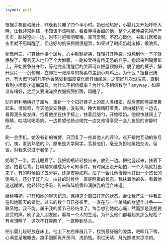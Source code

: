 ```yaml
---
layout: post
---
```


根据手机自动统计，昨晚我只睡了四个半小时。奶已经热好，小婴儿又开始呼呼大睡，让我非常纠结，不知该不该叫醒。看着睡得香甜的他，整个人被睡袋包得严严实实，脑袋歪向一边，时不时吧唧吧唧嘴，真可爱啊。不忍心戳他。书和儿医都说夜里就不用叫醒了，但热好的奶保质期很短暂，如果过了时间奶就废掉，很浪费。

犹豫再三，打算给他换个尿片。心中默默祈祷，轻轻打开睡袋，没想到他一下子就挣脱了，旁若无人地伸了个大懒腰，一副被爱得有恃无恐的样子。抱起来到隔尿垫上，开始要争分夺秒，等他完全清醒后的哭声可以把屋顶掀开。脱了他的裤子，解开尿片——沉甸甸，立即把一张厚厚的棉柔巾盖到小鸡鸡上。为什么？据自己统计，有大概1/5的几率他会感受到温度变化而开始尿尿，之前好几次没注意，直到看到小喷泉才追悔莫及，为什么不相信概率？为什么不相信数学？anyway，如果没有堵好，之后又要洗澡换衣服折腾折腾，甭睡了。

动作麻利地换好了尿片，重新一个个扣好裤子上的反人类纽扣，然后塞回睡袋里裹起来。很惊奇，今天他安安静静，没有哭。睁大眼睛盯着我，眼白被挤到一边去，看得我头皮发麻。抱着他坐在扶手椅上，扶着后脑勺，开始喂奶。他很快就闭上了眼睛，咕咕地喝着奶。一边希望他快点喝完一边又难得享受一会儿夜里的安静时光。

刷一会手机。她没有新的微博，只回复了一些其他人的评论。点开跟她互动的账号们，咦，看到熟悉的ID，原来是大学同学。羡慕他们，毫无负担地跟她交流。留言，对我来说过于奢侈了。

奶喝了一半。婴儿睡着了。我把奶瓶轻轻拔出来，放到一边。把他竖起来，扶着下颌，拍着后背。打嗝越来越成为不可知事件。有时候还没开始拍，一个大嗝就打出来了。有的时候拍了五分钟，还是安静如鸡。拍了一会儿他慢慢地打出一个悠长的饱嗝儿，还分了好几次。拍背的时候他一直是睡着的状态。我扶着他的头，看着他迷迷糊糊，他轻轻地呼吸，传来阵阵奶香和润肤乳的混合味道。

继续喂奶。打开和她的聊天记录。保持这个窗口打开的状态，会让我产生一种我正在和她聊天的错觉。过去的数个日日夜夜里，一直在与一个单纯的欲望作斗争——联系她。我不能。属于我的情节已经结束了。每当想到她就心痛，然而那是我想要忍受的痛。刷了会儿朋友圈，看每一个人的生活。为什么他们都看起来那么轻松？有点想睡了，这次不打算醒了，一直睡到尽头。

把小婴儿轻轻放在床上。他上下左右伸展几下，找到最舒服的姿势，吧唧几下嘴，心满意足地睡去。蹑手蹑脚离开房间，洗奶瓶。雨过天晴，月光照进来凉凉的。